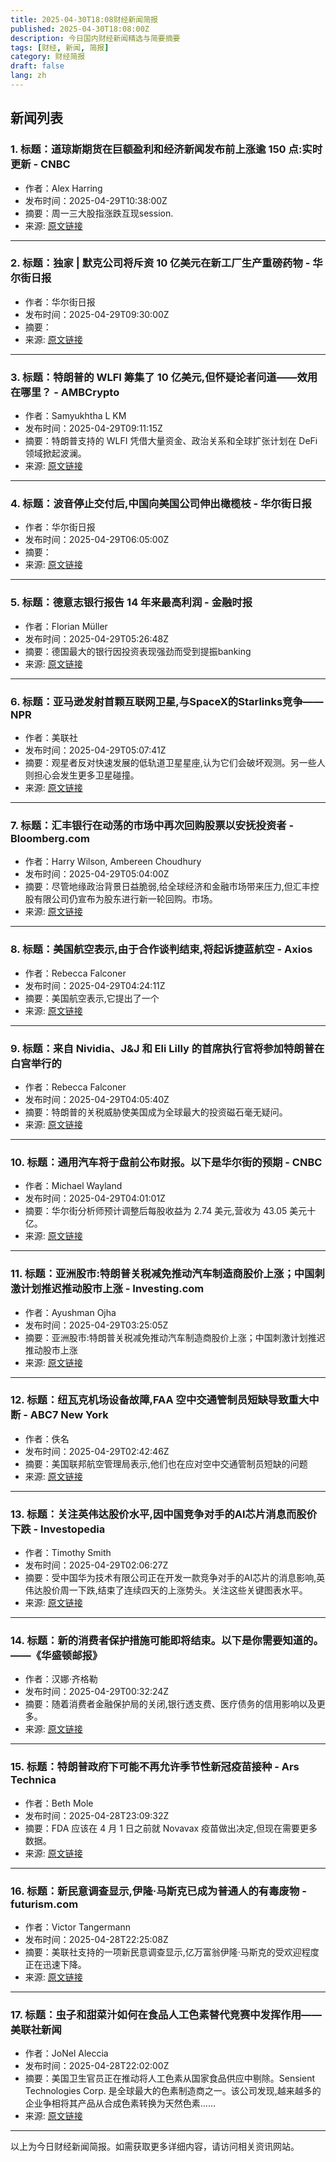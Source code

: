 ```yaml
---
title: 2025-04-30T18:08财经新闻简报
published: 2025-04-30T18:08:00Z
description: 今日国内财经新闻精选与简要摘要
tags: [财经, 新闻, 简报]
category: 财经简报
draft: false
lang: zh
---
```


## 新闻列表

### 1. 标题：道琼斯期货在巨额盈利和经济新闻发布前上涨逾 150 点:实时更新 - CNBC
- 作者：Alex Harring
- 发布时间：2025-04-29T10:38:00Z
- 摘要：周一三大股指涨跌互现session.
- 来源: [原文链接](https://www.cnbc.com/2025/04/28/stock-market-today-live-updates.html)

---

### 2. 标题：独家 | 默克公司将斥资 10 亿美元在新工厂生产重磅药物 - 华尔街日报
- 作者：华尔街日报
- 发布时间：2025-04-29T09:30:00Z
- 摘要：
- 来源: [原文链接](https://www.wsj.com/health/pharma/merck-to-spend-1-billion-on-new-factory-to-make-us-supplies-of-blockbuster-drug-49c46144)

---

### 3. 标题：特朗普的 WLFI 筹集了 10 亿美元,但怀疑论者问道——效用在哪里？ - AMBCrypto
- 作者：Samyukhtha L KM
- 发布时间：2025-04-29T09:11:15Z
- 摘要：特朗普支持的 WLFI 凭借大量资金、政治关系和全球扩张计划在 DeFi 领域掀起波澜。
- 来源: [原文链接](https://ambcrypto.com/trumps-wlfi-bags-1b-but-skeptics-ask-wheres-the-utility/)

---

### 4. 标题：波音停止交付后,中国向美国公司伸出橄榄枝 - 华尔街日报
- 作者：华尔街日报
- 发布时间：2025-04-29T06:05:00Z
- 摘要：
- 来源: [原文链接](https://www.wsj.com/economy/china-offers-olive-branch-to-us-firms-after-boeing-delivery-halt-fc8bef32)

---

### 5. 标题：德意志银行报告 14 年来最高利润 - 金融时报
- 作者：Florian Müller
- 发布时间：2025-04-29T05:26:48Z
- 摘要：德国最大的银行因投资表现强劲而受到提振banking
- 来源: [原文链接](https://www.ft.com/content/69931e88-cdd5-43ea-854d-2bc0c304731f)

---

### 6. 标题：亚马逊发射首颗互联网卫星,与SpaceX的Starlinks竞争——NPR
- 作者：美联社
- 发布时间：2025-04-29T05:07:41Z
- 摘要：观星者反对快速发展的低轨道卫星星座,认为它们会破坏观测。另一些人则担心会发生更多卫星碰撞。
- 来源: [原文链接](https://www.npr.org/2025/04/29/nx-s1-5380707/amazon-satellite-rocket-spacex-bezos-musk-starlink)

---

### 7. 标题：汇丰银行在动荡的市场中再次回购股票以安抚投资者 - Bloomberg.com
- 作者：Harry Wilson, Ambereen Choudhury
- 发布时间：2025-04-29T05:04:00Z
- 摘要：尽管地缘政治背景日益脆弱,给全球经济和金融市场带来压力,但汇丰控股有限公司仍宣布为股东进行新一轮回购。市场。
- 来源: [原文链接](https://www.bloomberg.com/news/articles/2025-04-29/hsbc-sticks-with-share-buybacks-after-stock-whacked-by-trade-war)

---

### 8. 标题：美国航空表示,由于合作谈判结束,将起诉捷蓝航空 - Axios
- 作者：Rebecca Falconer
- 发布时间：2025-04-29T04:24:11Z
- 摘要：美国航空表示,它提出了一个
- 来源: [原文链接](https://www.axios.com/2025/04/29/american-airlines-jetblue-partner-talks-end-lawsuit)

---

### 9. 标题：来自 Nividia、J&amp;J 和 Eli Lilly 的首席执行官将参加特朗普在白宫举行的
- 作者：Rebecca Falconer
- 发布时间：2025-04-29T04:05:40Z
- 摘要：特朗普的关税威胁使美国成为全球最大的投资磁石毫无疑问。
- 来源: [原文链接](https://www.axios.com/2025/04/29/trump-us-investment-ceo-nividia-eli-lilly-tariffs)

---

### 10. 标题：通用汽车将于盘前公布财报。以下是华尔街的预期 - CNBC
- 作者：Michael Wayland
- 发布时间：2025-04-29T04:01:01Z
- 摘要：华尔街分析师预计调整后每股收益为 2.74 美元,营收为 43.05 美元十亿。
- 来源: [原文链接](https://www.cnbc.com/2025/04/29/general-motors-gm-earnings-q1-2025.html)

---

### 11. 标题：亚洲股市:特朗普关税减免推动汽车制造商股价上涨；中国刺激计划推迟推动股市上涨 - Investing.com
- 作者：Ayushman Ojha
- 发布时间：2025-04-29T03:25:05Z
- 摘要：亚洲股市:特朗普关税减免推动汽车制造商股价上涨；中国刺激计划推迟推动股市上涨
- 来源: [原文链接](https://www.investing.com/news/stock-market-news/asia-stocks-automakers-climb-on-trump-tariff-relief-china-lags-on-stimulus-delay-4008669)

---

### 12. 标题：纽瓦克机场设备故障,FAA 空中交通管制员短缺导致重大中断 - ABC7 New York
- 作者：佚名
- 发布时间：2025-04-29T02:42:46Z
- 摘要：美国联邦航空管理局表示,他们也在应对空中交通管制员短缺的问题
- 来源: [原文链接](https://abc7ny.com/post/newark-airport-equipment-malfunction-faa-air-traffic-controller-shortage-leads-major-disruptions/16270721/)

---

### 13. 标题：关注英伟达股价水平,因中国竞争对手的AI芯片消息而股价下跌 - Investopedia
- 作者：Timothy Smith
- 发布时间：2025-04-29T02:06:27Z
- 摘要：受中国华为技术有限公司正在开发一款竞争对手的AI芯片的消息影响,英伟达股价周一下跌,结束了连续四天的上涨势头。关注这些关键图表水平。
- 来源: [原文链接](https://www.investopedia.com/watch-these-nvidia-price-levels-as-stock-slips-on-news-of-chinese-rival-ai-chip-11723873)

---

### 14. 标题：新的消费者保护措施可能即将结束。以下是你需要知道的。——《华盛顿邮报》
- 作者：汉娜·齐格勒
- 发布时间：2025-04-29T00:32:24Z
- 摘要：随着消费者金融保护局的关闭,银行透支费、医疗债务的信用影响以及更多。
- 来源: [原文链接](https://www.washingtonpost.com/business/2025/04/28/cfpb-consumer-protections-end/)

---

### 15. 标题：特朗普政府下可能不再允许季节性新冠疫苗接种 - Ars Technica
- 作者：Beth Mole
- 发布时间：2025-04-28T23:09:32Z
- 摘要：FDA 应该在 4 月 1 日之前就 Novavax 疫苗做出决定,但现在需要更多数据。
- 来源: [原文链接](https://arstechnica.com/health/2025/04/under-trump-the-fda-may-no-longer-approve-seasonal-covid-shots/)

---

### 16. 标题：新民意调查显示,伊隆·马斯克已成为普通人的有毒废物 - futurism.com
- 作者：Victor Tangermann
- 发布时间：2025-04-28T22:25:08Z
- 摘要：美联社支持的一项新民意调查显示,亿万富翁伊隆·马斯克的受欢迎程度正在迅速下降。
- 来源: [原文链接](https://futurism.com/elon-musk-associated-press-poll-popularity)

---

### 17. 标题：虫子和甜菜汁如何在食品人工色素替代竞赛中发挥作用——美联社新闻
- 作者：JoNel Aleccia
- 发布时间：2025-04-28T22:02:00Z
- 摘要：美国卫生官员正在推动将人工色素从国家食品供应中剔除。Sensient Technologies Corp. 是全球最大的色素制造商之一。该公司发现,越来越多的企业争相将其产品从合成色素转换为天然色素……
- 来源: [原文链接](https://apnews.com/article/artificial-synthetic-food-dyes-natural-fda-sensient-ad9611b1235f2097469508e711e71094)

---


以上为今日财经新闻简报。如需获取更多详细内容，请访问相关资讯网站。